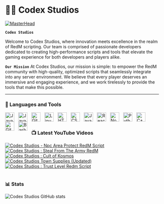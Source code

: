 # 🏄‍♂️ Codex Studios
[![MasterHead](https://media.discordapp.net/attachments/1341689846095286342/1342227814392533002/banner.png?ex=67b8de90&is=67b78d10&hm=b3808f13c008186fbf075abe5d4796cfa46927eade6589237ae0366c6614a1b2&=&format=webp&quality=lossless&width=550&height=208)](https://discord.gg/rCvrpmHfPR)

**`Codex Studios`**

Welcome to Codex Studios, where innovation meets excellence in the realm of RedM scripting. Our team is comprised of passionate developers dedicated to creating high-performance scripts and tools that elevate the gaming experience for both developers and players alike.

**`Our Mission`**
At Codex Studios, our mission is simple: to empower the RedM community with high-quality, optimized scripts that seamlessly integrate into any server environment. We believe that every player deserves an immersive and engaging experience, and we work tirelessly to provide the tools that make this possible.


---

### 🧰 Languages and Tools
<img align="left" alt="Java" width="30px" style="padding-right:10px;" src="https://cdn.jsdelivr.net/gh/devicons/devicon/icons/lua/lua-original.svg"/>
<img align="left" alt="Java" width="30px" style="padding-right:10px;" src="https://cdn.jsdelivr.net/gh/devicons/devicon/icons/java/java-original.svg"/>
<img align="left" alt="Git" width="30px" style="padding-right:10px;" src="https://cdn.jsdelivr.net/gh/devicons/devicon/icons/git/git-original.svg" />
<img align="left" alt="Linux" width="30px" style="padding-right:10px;" src="https://cdn.jsdelivr.net/gh/devicons/devicon/icons/linux/linux-original.svg" />
<img align="left" alt="HTML" width="30px" style="padding-right:10px;" src="https://cdn.jsdelivr.net/gh/devicons/devicon/icons/html5/html5-plain.svg" />
<img align="left" alt="CSS" width="30px" style="padding-right:10px;" src="https://cdn.jsdelivr.net/gh/devicons/devicon/icons/css3/css3-plain.svg" />
<img align="left" alt="JavaScript" width="30px" style="padding-right:10px;" src="https://cdn.jsdelivr.net/gh/devicons/devicon/icons/javascript/javascript-plain.svg" />
<img align="left" alt="React" width="30px" style="padding-right:10px;" src="https://cdn.jsdelivr.net/gh/devicons/devicon/icons/react/react-original.svg" />
<img align="left" alt="NodeJS" width="30px" style="padding-right:10px;" src="https://cdn.jsdelivr.net/gh/devicons/devicon/icons/nodejs/nodejs-original.svg" />
<img align="left" alt="Python" width="30px" style="padding-right:10px;" src="https://cdn.jsdelivr.net/gh/devicons/devicon/icons/python/python-plain.svg" />
<img align="left" alt="C++" width="30px" style="padding-right:10px;" src="https://cdn.jsdelivr.net/gh/devicons/devicon/icons/cplusplus/cplusplus-line.svg" />
<img align="left" alt="GitHub" width="30px" style="padding-right:10px;" src="https://cdn.jsdelivr.net/gh/devicons/devicon/icons/github/github-original.svg" />
<img align="left" alt="Bash" width="30px" style="padding-right:10px;" src="https://cdn.jsdelivr.net/gh/devicons/devicon/icons/bash/bash-original.svg" />
<br />

#

### 📺 Latest YouTube Videos

<!-- BEGIN YOUTUBE-CARDS -->
[![Codex Studios - Npc Area Protect RedM Script](https://ytcards.demolab.com/?id=ttZx8U4hYxo&title=Codex+Studios+Npc+Area+Protect+Time+%28as+a+Java+dev%29&lang=en&timestamp=1739979902&background_color=%230d1117&title_color=%23ffffff&stats_color=%23dedede&max_title_lines=1&width=250&border_radius=5&duration=1725 "Codex Studios - Npc Area Protect RedM Script")](https://www.youtube.com/watch?v=ttZx8U4hYxo)
[![Codex Studios : Steal From The Army RedM](https://ytcards.demolab.com/?id=4SSv9tFEq2s&title=Steal+From+The+Army&lang=en&timestamp=1738947638&background_color=%230d1117&title_color=%23ffffff&stats_color=%23dedede&max_title_lines=1&width=250&border_radius=5&duration=33 "Codex Studios : Steal From The Army RedM")](https://www.youtube.com/watch?v=4SSv9tFEq2s&)
[![Codex Studios : Cult of Kosmos](https://ytcards.demolab.com/?id=0pz4alua08g&title=Codex+Studios+Cult+ofs+Kosmo&lang=en&timestamp=1738774838&background_color=%230d1117&title_color=%23ffffff&stats_color=%23dedede&max_title_lines=1&width=250&border_radius=5&duration=31 "Codex Studios : Cult of Kosmos")](https://www.youtube.com/watch?v=0pz4alua08g)
[![Codex Studios Town Supplies (Updated)](https://ytcards.demolab.com/?id=lJzx55KGh88&title=Codex+Studios+Town+Supplies&lang=en&timestamp=1738602059&background_color=%230d1117&title_color=%23ffffff&stats_color=%23dedede&max_title_lines=1&width=250&border_radius=5&duration=68 "Codex Studios Town Supplies (Updated)")](https://www.youtube.com/watch?v=lJzx55KGh88)
[![Codex Studios : Trust Level Redm Script](https://ytcards.demolab.com/?id=lVidCaJD-3U&title=Codex+Studios+Trust+Level&lang=en&timestamp=1738515615&background_color=%230d1117&title_color=%23ffffff&stats_color=%23dedede&max_title_lines=1&width=250&border_radius=5&duration=61 "Codex Studios : Trust Level Redm Script")](https://www.youtube.com/watch?v=lVidCaJD-3U)

<!-- END YOUTUBE-CARDS -->


#

### 📊 Stats

![Codex  Studios GitHub stats](https://github-readme-stats.vercel.app/api?username=Codex-Stud1os&show_icons=true&theme=gruvbox)

<!-- ![GitHub Streak](https://streak-stats.demolab.com?user=ForrestKnight&theme=gruvbox&border_radius=4.5) -->

#
<!--
<details>
 <summary><h3>📢 Codex Studios</h3></summary>
What We Offer:
Optimized Scripts for RedM:
Our library boasts a wide array of scripts tailored for various gameplay styles. Whether you’re enhancing criminal activities, embarking on treasure hunts, or crafting unique mechanics, our solutions are designed for peak performance and reliability.

Criminal Missions and Storylines:
Dive into the world of crime with our criminal mission scripts that feature engaging storylines and a trust level  system. Experience the thrill of pursuing your objectives while facing the consequences of your actions, adding depth to your gameplay.

Custom Scripts:
Need something unique? With our library, custom scripts can be created to suit your specific needs and visions. We empower developers to build bespoke experiences that enrich their servers.

Codex Script Bridge:
Our innovative Codex Script Bridge facilitates effortless integration between VORP Core and RSG frameworks. This bridge ensures that developers can leverage the strengths of both systems, creating a cohesive and dynamic gameplay experience.

SYN Clan Script Addon:
As the first addon for the SYN Clan Script, we offer a robust supplies system for towns, enhancing the functionality and realism of your server. Manage resources strategically to improve your gameplay dynamics.

Commitment to Quality:
We pride ourselves on delivering scripts that undergo rigorous testing and refinement. Our commitment to quality means you can trust that our products will perform reliably, even under demanding conditions.

Ongoing Support and Updates:
At Codex Studios, we understand the importance of continuous improvement. We provide daily updates and dedicated support to ensure our scripts remain at the forefront of innovation. Your success is our priority, and we’re here to assist you every step of the way.

Join Our Community
We invite you to join our thriving community of developers and enthusiasts. Collaborate, share ideas, and gain insights from fellow members to enhance your scripting skills and enrich your server's gameplay.

Thank you for choosing Codex Studios as your trusted partner in RedM development. Together, let’s build extraordinary worlds and unforgettable experiences.

✨ Let’s create something amazing together ✨

-->
[website]: https://codex-studios.tebex.io
[youtube]: https://www.youtube.com/@official.codexstudios
